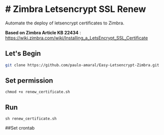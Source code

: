 # # Zimbra Letsencrypt SSL Renew
Automate the deploy of letsencrypt certificates to Zimbra.

**Based on Zimbra Article  KB 22434** : https://wiki.zimbra.com/wiki/Installing_a_LetsEncrypt_SSL_Certificate

## Let's Begin
```sh
git clone https://github.com/paulo-amaral/Easy-Letsencrypt-Zimbra.git
```
## Set permission
```
chmod +x renew_certificate.sh 
```

## Run
```
sh renew_certificate.sh
```

##Set crontab

